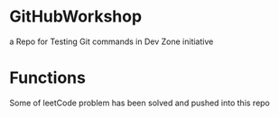 # GitHubWorkshop
a Repo for Testing Git commands in Dev Zone initiative

# Functions
Some of leetCode problem has been solved and pushed into this repo
